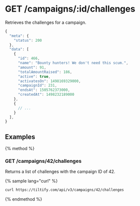 # GET /campaigns/:id/challenges

Retrieves the challenges for a campaign.

```js
{
  "meta": {
    "status": 200
  },
  "data": [
    {
      "id": 466,
      "name": "Bounty hunters! We don't need this scum.",
      "amount": 91,
      "totalAmountRaised": 186,
      "active": true,
      "activatesOn": 1498169329000,
      "campaignId": 231,
      "endsAt": 1505762373000,
      "createdAt": 1498232189000
    },
    {
      // ...
    }
  ],
}
```

## Examples

{% method %}
### GET /campaigns/42/challenges
Returns a list of challenges with the campaign ID of 42.

{% sample lang="curl" %}
```bash
curl https://tiltify.com/api/v3/campaigns/42/challenges
```

{% endmethod %}

